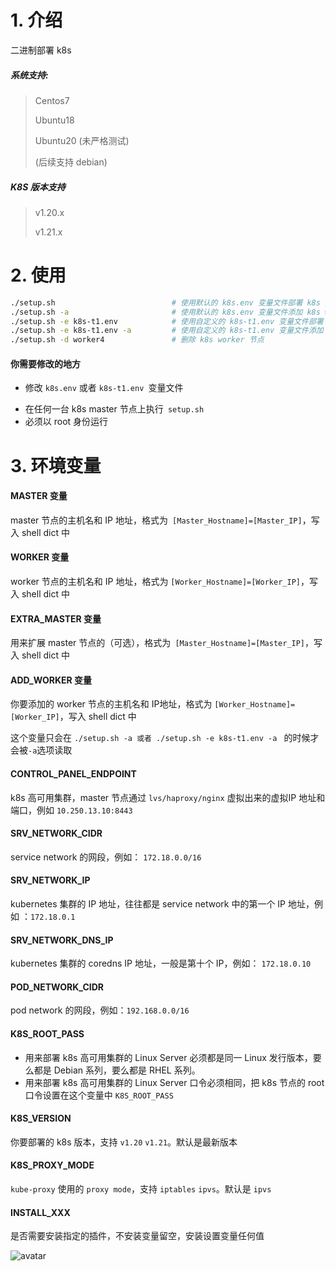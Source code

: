 # 1. 介绍

二进制部署 k8s

##### 系统支持:

> Centos7
>
> Ubuntu18
>
> Ubuntu20 (未严格测试)
>
> (后续支持 debian)

##### K8S 版本支持

> v1.20.x
>
> v1.21.x




# 2. 使用

```bash
./setup.sh                     		# 使用默认的 k8s.env 变量文件部署 k8s 集群
./setup.sh -a                  		# 使用默认的 k8s.env 变量文件添加 k8s worker 节点
./setup.sh -e k8s-t1.env       		# 使用自定义的 k8s-t1.env 变量文件部署 k8s 集群
./setup.sh -e k8s-t1.env -a    		# 使用自定义的 k8s-t1.env 变量文件添加 k8s worker 节点
./setup.sh -d worker4          		# 删除 k8s worker 节点
```

#### 你需要修改的地方

* 修改 ````k8s.env```` 或者 ````k8s-t1.env ````变量文件

+ 在任何一台 k8s master 节点上执行```` setup.sh````
+ 必须以 root 身份运行



# 3. 环境变量



#### MASTER 变量

master 节点的主机名和 IP 地址，格式为```` [Master_Hostname]=[Master_IP]````，写入 shell dict 中

#### WORKER 变量

worker 节点的主机名和 IP 地址，格式为 ````[Worker_Hostname]=[Worker_IP]````，写入 shell dict 中

#### EXTRA_MASTER 变量

用来扩展 master 节点的（可选），格式为```` [Master_Hostname]=[Master_IP]````，写入 shell dict 中

#### ADD_WORKER 变量

你要添加的 worker 节点的主机名和 IP地址，格式为  ````[Worker_Hostname]=[Worker_IP]````，写入 shell dict 中

这个变量只会在 ````./setup.sh -a 或者 ./setup.sh -e k8s-t1.env -a ```` 的时候才会被```` -a ````选项读取

#### CONTROL_PANEL_ENDPOINT

k8s 高可用集群，master 节点通过 ````lvs/haproxy/nginx```` 虚拟出来的虚拟IP 地址和端口，例如 ````10.250.13.10:8443````

#### SRV_NETWORK_CIDR

service network 的网段，例如： ````172.18.0.0/16````

#### SRV_NETWORK_IP

kubernetes 集群的 IP 地址，往往都是 service network 中的第一个 IP 地址，例如 ：````172.18.0.1````

#### SRV_NETWORK_DNS_IP

kubernetes 集群的 coredns IP 地址，一般是第十个 IP，例如： ````172.18.0.10````

#### POD_NETWORK_CIDR

pod network 的网段，例如：````192.168.0.0/16````

#### K8S_ROOT_PASS

* 用来部署 k8s 高可用集群的 Linux Server 必须都是同一 Linux 发行版本，要么都是 Debian 系列，要么都是 RHEL 系列。
* 用来部署 k8s 高可用集群的 Linux Server 口令必须相同，把 k8s 节点的 root 口令设置在这个变量中 ````K8S_ROOT_PASS````

#### K8S_VERSION

你要部署的 k8s 版本，支持 ````v1.20```` ````v1.21````。默认是最新版本

#### K8S_PROXY_MODE

````kube-proxy```` 使用的 ````proxy mode````，支持 ````iptables````  ````ipvs````。默认是 ````ipvs````

#### INSTALL_XXX

是否需要安装指定的插件，不安装变量留空，安装设置变量任何值

![avatar](images/k8s.env.png)
